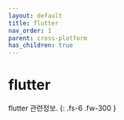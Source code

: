 ```yaml
---
layout: default
title: flutter
nav_order: 1
parent: cross-platform
has_children: true
---
```


# flutter

flutter 관련정보.
{: .fs-6 .fw-300 }
